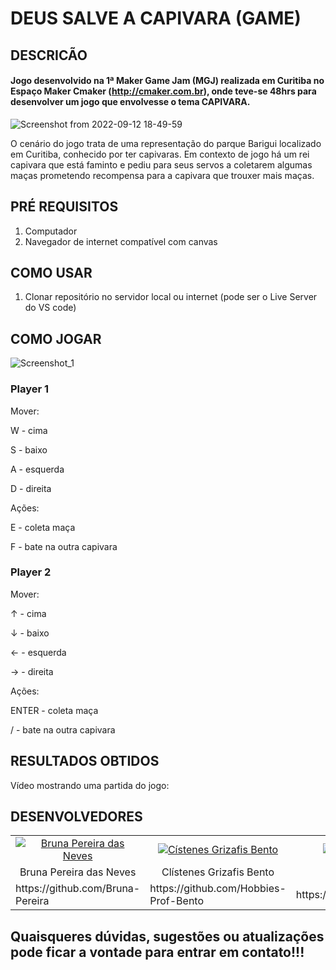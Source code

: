 # DEUS SALVE A CAPIVARA (GAME)

## DESCRICÃO
#### Jogo desenvolvido na 1ª Maker Game Jam (MGJ) realizada em Curitiba no Espaço Maker Cmaker (http://cmaker.com.br), onde teve-se 48hrs para desenvolver um jogo que envolvesse o tema CAPIVARA.


![Screenshot from 2022-09-12 18-49-59](https://user-images.githubusercontent.com/68859813/189765039-1dec2e0f-9940-43d0-bbb9-8a1ec5a49f83.png)


O cenário do jogo trata de uma representação do parque Barigui localizado em Curitiba, conhecido por ter capivaras. Em contexto de jogo há um rei capivara que está faminto e pediu para seus servos a coletarem algumas maças prometendo recompensa para a capivara que trouxer mais maças.

## PRÉ REQUISITOS

1. Computador
2. Navegador de internet compatível com canvas

## COMO USAR

1. Clonar repositório no servidor local ou internet (pode ser o Live Server do VS code)

## COMO JOGAR

![Screenshot_1](https://user-images.githubusercontent.com/68859813/196002015-48ecdd9c-2089-488a-bd31-9bd41169568e.png)

### Player 1

Mover:
  
  W - cima
  
  S - baixo
  
  A - esquerda
  
  D - direita
 
Ações:
  
  E - coleta maça
  
  F - bate na outra capivara
  
### Player 2

Mover:

  ↑ - cima
  
  ↓ - baixo
  
  ← - esquerda
  
  → - direita
 
Ações:
  
  ENTER - coleta maça
  
  / - bate na outra capivara

## RESULTADOS OBTIDOS

Vídeo mostrando uma partida do jogo:


## DESENVOLVEDORES

<table>
  <tr>
    <td align="center"><a href="https://www.linkedin.com/in/bruna-pereira-228272147" target="_blank"><img src="https://user-images.githubusercontent.com/68859813/143962146-768bf845-1ba4-48b8-bc1a-febf9809070c.png" alt="Bruna Pereira das Neves"></a></td>
    <td align="center"><a href="https://www.linkedin.com/in/clistenes-bento-28430911b" target="_blank"><img src="https://user-images.githubusercontent.com/68859813/143960838-cdea45a4-ec09-4e60-8852-b3f1a75d9540.png" alt="Cístenes Grizafis Bento"></a></td>
    <td align="center"><a href="https://www.linkedin.com/in/yurgen-schneider-04286a247" target="_blank"><img src="https://user-images.githubusercontent.com/68859813/196002869-6fc8b8dc-332e-4580-80c7-bc3161a03b6a.png" alt="Yurgen Schneider"></a></td>       
    </tr>
    <tr>
        <td align="center">Bruna Pereira das Neves</td>
        <td align="center">Clístenes Grizafis Bento</td>
        <td align="center">Yurgen Schneider</td>        
    </tr>
    <tr>
        <td>https://github.com/Bruna-Pereira</td>
        <td>https://github.com/Hobbies-Prof-Bento</td>        
        <td>https://github.com/YurgenSchn</td>        
    </tr>   
</table>

## Quaisqueres dúvidas, sugestões ou atualizações pode ficar a vontade para entrar em contato!!!
